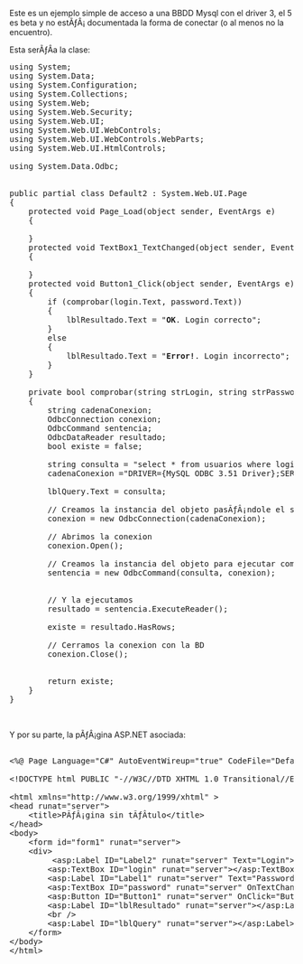 Este es un ejemplo simple de acceso a una BBDD Mysql con el driver 3, el 5 es beta y no estÃƒÂ¡ documentada la forma de conectar (o al menos no la encuentro).

Esta serÃƒÂ­a la clase:
<pre>
using System;
using System.Data;
using System.Configuration;
using System.Collections;
using System.Web;
using System.Web.Security;
using System.Web.UI;
using System.Web.UI.WebControls;
using System.Web.UI.WebControls.WebParts;
using System.Web.UI.HtmlControls;

using System.Data.Odbc;


public partial class Default2 : System.Web.UI.Page
{
    protected void Page_Load(object sender, EventArgs e)
    {

    }
    protected void TextBox1_TextChanged(object sender, EventArgs e)
    {

    }
    protected void Button1_Click(object sender, EventArgs e)
    {
        if (comprobar(login.Text, password.Text))
        {
            lblResultado.Text = "<b>OK</b>. Login correcto";
        }
        else 
        {
            lblResultado.Text = "<b>Error!</b>. Login incorrecto";
        }
    }

    private bool comprobar(string strLogin, string strPassword)
    {
        string cadenaConexion;
        OdbcConnection conexion;
        OdbcCommand sentencia;
        OdbcDataReader resultado;
        bool existe = false;

        string consulta = "select * from usuarios where login= + strLogin +  and password = sha1( + strPassword + )";
        cadenaConexion ="DRIVER={MySQL ODBC 3.51 Driver};SERVER=localhost; DATABASE=telefonos;USER=root;PASSWORD=root;OPTION=3;";

        lblQuery.Text = consulta;

        // Creamos la instancia del objeto pasÃƒÂ¡ndole el string de conexion
        conexion = new OdbcConnection(cadenaConexion);

        // Abrimos la conexion
        conexion.Open();

        // Creamos la instancia del objeto para ejecutar comandos
        sentencia = new OdbcCommand(consulta, conexion);


        // Y la ejecutamos
        resultado = sentencia.ExecuteReader();

        existe = resultado.HasRows;

        // Cerramos la conexion con la BD
        conexion.Close();


        return existe;
    }
}


</pre>

Y por su parte, la pÃƒÂ¡gina ASP.NET asociada:
<pre>

&lt;%@ Page Language="C#" AutoEventWireup="true" CodeFile="Default2.aspx.cs" Inherits="Default2" %&gt;

&lt;!DOCTYPE html PUBLIC "-//W3C//DTD XHTML 1.0 Transitional//EN" "http://www.w3.org/TR/xhtml1/DTD/xhtml1-transitional.dtd"&gt;

&lt;html xmlns="http://www.w3.org/1999/xhtml" &gt;
&lt;head runat="server"&gt;
    &lt;title&gt;PÃƒÂ¡gina sin tÃƒÂ­tulo&lt;/title&gt;
&lt;/head&gt;
&lt;body&gt;
    &lt;form id="form1" runat="server"&gt;
    &lt;div&gt;
        &nbsp;&lt;asp:Label ID="Label2" runat="server" Text="Login"&gt;&lt;/asp:Label&gt;
        &lt;asp:TextBox ID="login" runat="server"&gt;&lt;/asp:TextBox&gt;&nbsp;&lt;br /&gt;
        &lt;asp:Label ID="Label1" runat="server" Text="Password"&gt;&lt;/asp:Label&gt;
        &lt;asp:TextBox ID="password" runat="server" OnTextChanged="TextBox1_TextChanged" TextMode="Password"&gt;&lt;/asp:TextBox&gt;&lt;br /&gt;
        &lt;asp:Button ID="Button1" runat="server" OnClick="Button1_Click" Text="Comprobar" /&gt;&lt;br /&gt;
        &lt;asp:Label ID="lblResultado" runat="server"&gt;&lt;/asp:Label&gt;
        &lt;br /&gt;
        &lt;asp:Label ID="lblQuery" runat="server"&gt;&lt;/asp:Label&gt;&lt;/div&gt;
    &lt;/form&gt;
&lt;/body&gt;
&lt;/html&gt;
</pre>